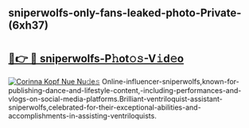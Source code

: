 ## sniperwolfs-only-fans​-leaked-photo​-Private-(6xh37)


# <h2><a href="https://mediaupload.pro?title=sniperwolfs&ref=git">🔗👉 🔴 sniperwolfs-P𝚑ot𝚘𝚜-V𝚒d𝚎o</a></h2>

[![Corinna Kopf Nue Nu𝚍e𝚜](https://i.imgur.com/0qMVB7G.gif)](https://mediaupload.pro?title=sniperwolfs&ref=git)
Online-influencer-sniperwolfs,known-for-publishing-dance-and-lifestyle-content,-including-performances-and-vlogs-on-social-media-platforms.Brilliant-ventriloquist-assistant-sniperwolfs,celebrated-for-their-exceptional-abilities-and-accomplishments-in-assisting-ventriloquists.  